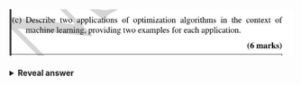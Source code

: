 ## <img src="../../../../../media/paste-76e92e04b4c7c8ff53e69ea06b4d871adecb2832.jpg">
<details>
<summary><b>Reveal answer</b></summary>
<img src="../../../../../media/paste-b6ffce295ddcb529a00f84c0a223efe47cc52d48.jpg">
</details>
